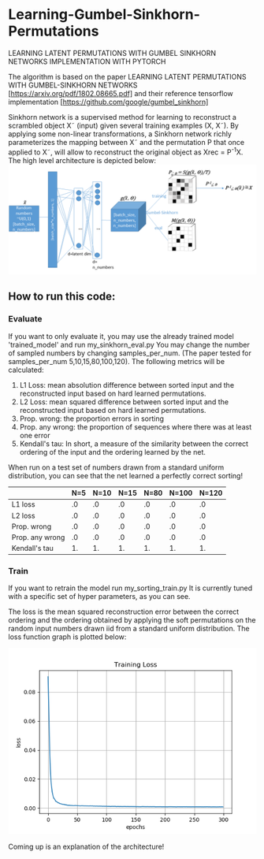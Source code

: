 # Learning-Gumbel-Sinkhorn-Permutations
LEARNING LATENT PERMUTATIONS WITH GUMBEL SINKHORN NETWORKS IMPLEMENTATION WITH PYTORCH

The algorithm is based on the paper LEARNING LATENT PERMUTATIONS WITH GUMBEL-SINKHORN NETWORKS [https://arxiv.org/pdf/1802.08665.pdf] and their reference tensorflow implementation [https://github.com/google/gumbel_sinkhorn]

Sinkhorn network is a supervised method for learning to reconstruct a scrambled object X˜ (input)
given several training examples (X, X˜). By applying some non-linear transformations, a Sinkhorn network richly parameterizes the mapping between X˜ and the permutation P that once applied to X˜, will allow to reconstruct the original object as Xrec = P<sup>-1</sup>X.
The high level architecture is depicted below:
![architecture](https://github.com/HeddaCohenIndelman/Learning-Gumbel-Sinkhorn-Permutations-w-Pytorch/blob/master/sinkhorn%20gumbel%20network%20architecture.png)

## How to run this code:
### Evaluate
If you want to only evaluate it, you may use the already trained model 'trained_model' and run my_sinkhorn_eval.py
You may change the number of sampled numbers by changing samples_per_num. (The paper tested for samples_per_num 5,10,15,80,100,120).
The following metrics will be calculated:
1. L1 Loss: mean absolution difference between sorted input and the reconstructed input based on hard learned permutations.
2. L2 Loss: mean squared difference between sorted input and the reconstructed input based on hard learned permutations.
3. Prop. wrong: the proportion errors in sorting
4. Prop. any wrong: the proportion of sequences where there was at least one error
5. Kendall's tau: In short, a measure of the similarity between the correct ordering of the input and the ordering learned by the net.

When run on a test set of numbers drawn from a standard uniform distribution, you can see that the net learned a perfectly correct sorting!

|               | N=5           | N=10          | N=15          | N=80          | N=100         | N=120         |
| ------------- | ------------- | ------------- | ------------- | ------------- | ------------- | ------------- |
|L1 loss        | .0            | .0            | .0            | .0            | .0            | .0            |
|L2 loss        | .0            | .0            | .0            | .0            | .0            | .0            |
|Prop. wrong    | .0            | .0            | .0            | .0            | .0            | .0            |
|Prop. any wrong| .0            | .0            | .0            | .0            | .0            | .0            |
|Kendall's tau  | 1.            | 1.            | 1.            | 1.            | 1.            | 1.            |


### Train
If you want to retrain the model run my_sorting_train.py
It is currently tuned with a specific set of hyper parameters, as you can see.

The loss is the mean squared reconstruction error between the correct ordering and the ordering obtained by applying the soft permutations on the random input numbers drawn iid from a standard uniform distribution.
The loss function graph is plotted below:

![Training Loss](https://github.com/HeddaCohenIndelman/Learning-Gumbel-Sinkhorn-Permutations-w-Pytorch/blob/master/training_loss.png)


Coming up is an explanation of the architecture!
